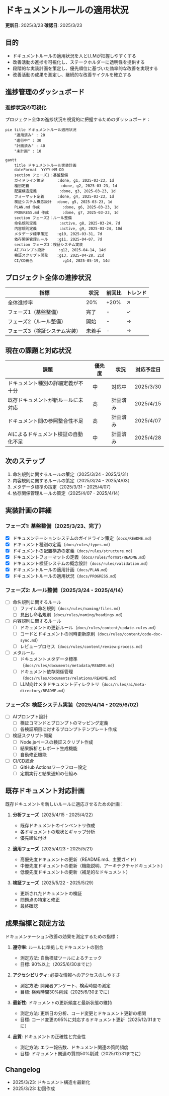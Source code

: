 # ドキュメントルールの適用状況

**更新日**: 2025/3/23
**確認日**: 2025/3/23

## 目的

- ドキュメントルールの適用状況を人とLLMが把握しやすくする
- 改善活動の進捗を可視化し、ステークホルダーに透明性を提供する
- 段階的な実装計画を策定し、優先順位に基づいた効率的な改善を実現する
- 改善活動の成果を測定し、継続的な改善サイクルを確立する

## 進捗管理のダッシュボード

### 進捗状況の可視化

プロジェクト全体の進捗状況を視覚的に把握するためのダッシュボード：

```mermaid
pie title ドキュメントルール適用状況
    "適用済み" : 20
    "進行中" : 30
    "計画済み" : 40
    "未計画" : 10
```

```mermaid
gantt
    title ドキュメントルール実装計画
    dateFormat  YYYY-MM-DD
    section フェーズ1：基盤整備
    ガイドライン策定      :done, g1, 2025-03-23, 1d
    種別定義              :done, g2, 2025-03-23, 1d
    配置構造定義          :done, g3, 2025-03-23, 1d
    フォーマット定義      :done, g4, 2025-03-23, 1d
    検証システム概念設計  :done, g5, 2025-03-23, 1d
    PLAN.md 作成          :done, g6, 2025-03-23, 1d
    PROGRESS.md 作成      :done, g7, 2025-03-23, 1d
    section フェーズ2：ルール整備
    命名規則定義          :active, g8, 2025-03-24, 7d
    内容規則定義          :active, g9, 2025-03-24, 10d
    メタデータ標準策定    :g10, 2025-03-31, 7d
    依存関係管理ルール    :g11, 2025-04-07, 7d
    section フェーズ3：検証システム実装
    AIプロンプト設計      :g12, 2025-04-14, 14d
    検証スクリプト開発    :g13, 2025-04-28, 21d
    CI/CD統合             :g14, 2025-05-19, 14d
```

## プロジェクト全体の進捗状況

| 指標                          | 状況     | 前回比  | トレンド |
| ----------------------------- | -------- | ------- | -------- |
| 全体進捗率                    | 20%      | +20%    | ↗        |
| フェーズ1（基盤整備）         | 完了     | -       | ✓        |
| フェーズ2（ルール整備）       | 開始     | -       | →        |
| フェーズ3（検証システム実装） | 未着手   | -       | →        |

## 現在の課題と対応状況

| 課題                                  | 優先度 | 状況     | 対応予定日 |
| ------------------------------------- | ------ | -------- | ---------- |
| ドキュメント種別の詳細定義が不十分    | 中     | 対応中   | 2025/3/30  |
| 既存ドキュメントが新ルールに未対応    | 高     | 計画済み | 2025/4/15  |
| ドキュメント間の参照整合性不足        | 高     | 計画済み | 2025/4/07  |
| AIによるドキュメント検証の自動化不足  | 中     | 計画済み | 2025/4/28  |

## 次のステップ

1. 命名規則に関するルールの策定（2025/3/24 - 2025/3/31）
2. 内容規則に関するルールの策定（2025/3/24 - 2025/4/03）
3. メタデータ標準の策定（2025/3/31 - 2025/4/07）
4. 依存関係管理ルールの策定（2025/4/07 - 2025/4/14）

## 実装計画の詳細

### フェーズ1: 基盤整備（2025/3/23、完了）

- [x] ドキュメンテーションシステムのガイドライン策定（`docs/README.md`）
- [x] ドキュメント種別の定義（`docs/rules/types.md`）
- [x] ドキュメントの配置構造の定義（`docs/rules/structure.md`）
- [x] ドキュメントフォーマットの定義（`docs/rules/format/README.md`）
- [x] ドキュメント検証システムの概念設計（`docs/rules/validation.md`）
- [x] ドキュメントルールの適用計画（`docs/PLAN.md`）
- [x] ドキュメントルールの適用状況（`docs/PROGRESS.md`）

### フェーズ2: ルール整備（2025/3/24 - 2025/4/14）

- [ ] 命名規則に関するルール
  - [ ] ファイル命名規則（`docs/rules/naming/files.md`）
  - [ ] 見出し命名規則（`docs/rules/naming/headings.md`）
- [ ] 内容規則に関するルール
  - [ ] ドキュメントの更新ルール（`docs/rules/content/update-rules.md`）
  - [ ] コードとドキュメントの同時更新原則（`docs/rules/content/code-doc-sync.md`）
  - [ ] レビュープロセス（`docs/rules/content/review-process.md`）
- [ ] メタルール
  - [ ] ドキュメントメタデータ標準（`docs/rules/documents/metadata/README.md`）
  - [ ] ドキュメント依存関係管理（`docs/rules/documents/relations/README.md`）
  - [ ] LLM向けメタドキュメントディレクトリ（`docs/rules/ai/meta-directory/README.md`）

### フェーズ3: 検証システム実装（2025/4/14 - 2025/6/02）

- [ ] AIプロンプト設計
  - [ ] 検証コマンドとプロンプトのマッピング定義
  - [ ] 各検証項目に対するプロンプトテンプレート作成
- [ ] 検証スクリプト開発
  - [ ] Node.jsベースの検証スクリプト作成
  - [ ] 結果解析とレポート生成機能
  - [ ] 自動修正機能
- [ ] CI/CD統合
  - [ ] GitHub Actionsワークフロー設定
  - [ ] 定期実行と結果通知の仕組み

## 既存ドキュメント対応計画

既存ドキュメントを新しいルールに適応させるための計画：

1. **分析フェーズ**（2025/4/15 - 2025/4/22）
   - 既存ドキュメントのインベントリ作成
   - 各ドキュメントの現状とギャップ分析
   - 優先順位付け

2. **適用フェーズ**（2025/4/23 - 2025/5/21）
   - 高優先度ドキュメントの更新（README.md、主要ガイド）
   - 中優先度ドキュメントの更新（機能説明、アーキテクチャドキュメント）
   - 低優先度ドキュメントの更新（補足的なドキュメント）

3. **検証フェーズ**（2025/5/22 - 2025/5/29）
   - 更新されたドキュメントの検証
   - 問題点の特定と修正
   - 最終確認

## 成果指標と測定方法

ドキュメンテーション改善の効果を測定するための指標：

1. **遵守率**: ルールに準拠したドキュメントの割合
   - 測定方法: 自動検証ツールによるチェック
   - 目標: 90%以上（2025/6/30までに）

2. **アクセシビリティ**: 必要な情報へのアクセスのしやすさ
   - 測定方法: 開発者アンケート、検索時間の測定
   - 目標: 検索時間30%削減（2025/6/30までに）

3. **最新性**: ドキュメントの更新頻度と最新状態の維持
   - 測定方法: 更新日の分析、コード変更とドキュメント更新の相関
   - 目標: コード変更の95%に対応するドキュメント更新（2025/12/31までに）

4. **品質**: ドキュメントの正確性と完全性
   - 測定方法: エラー報告数、ドキュメント関連の質問頻度
   - 目標: ドキュメント関連の質問50%削減（2025/12/31までに）

## Changelog

- 2025/3/23: ドキュメント構造を最新化
- 2025/3/23: 初回作成